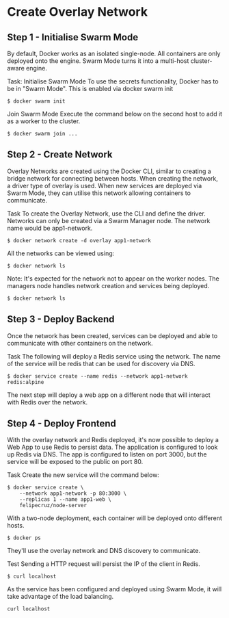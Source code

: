 # Create Overlay Network

## Step 1 - Initialise Swarm Mode
By default, Docker works as an isolated single-node. All containers are only deployed onto the engine. Swarm Mode turns it into a multi-host cluster-aware engine.

Task: Initialise Swarm Mode
To use the secrets functionality, Docker has to be in "Swarm Mode". This is enabled via docker swarm init

```
$ docker swarm init
```

Join Swarm Mode
Execute the command below on the second host to add it as a worker to the cluster.

```
$ docker swarm join ...
```

## Step 2 - Create Network
Overlay Networks are created using the Docker CLI, similar to creating a bridge network for connecting between hosts. When creating the network, a driver type of overlay is used. When new services are deployed via Swarm Mode, they can utilise this network allowing containers to communicate.

Task
To create the Overlay Network, use the CLI and define the driver. Networks can only be created via a Swarm Manager node. The network name would be app1-network.

```
$ docker network create -d overlay app1-network
```

All the networks can be viewed using:

```
$ docker network ls
```

Note: It's expected for the network not to appear on the worker nodes. The managers node handles network creation and services being deployed.

```
$ docker network ls
```

## Step 3 - Deploy Backend
Once the network has been created, services can be deployed and able to communicate with other containers on the network.

Task
The following will deploy a Redis service using the network. The name of the service will be redis that can be used for discovery via DNS.

```
$ docker service create --name redis --network app1-network redis:alpine
```

The next step will deploy a web app on a different node that will interact with Redis over the network.

## Step 4 - Deploy Frontend
With the overlay network and Redis deployed, it's now possible to deploy a Web App to use Redis to persist data. The application is configured to look up Redis via DNS. The app is configured to listen on port 3000, but the service will be exposed to the public on port 80.

Task
Create the new service will the command below:

```
$ docker service create \
    --network app1-network -p 80:3000 \
    --replicas 1 --name app1-web \
    felipecruz/node-server
```

With a two-node deployment, each container will be deployed onto different hosts.

```
$ docker ps
```

They'll use the overlay network and DNS discovery to communicate.

Test
Sending a HTTP request will persist the IP of the client in Redis.

```
$ curl localhost
```

As the service has been configured and deployed using Swarm Mode, it will take advantage of the load balancing.

```
curl localhost
```
